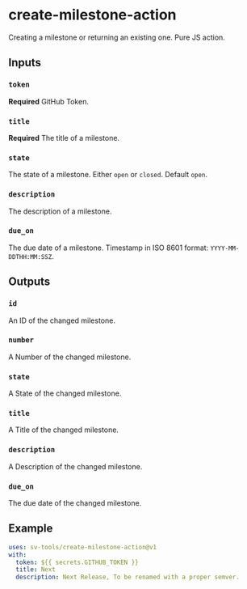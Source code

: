 # create-milestone-action
Creating a milestone or returning an existing one. Pure JS action.

## Inputs

### `token`

**Required** GitHub Token.

### `title`

**Required** The title of a milestone.

### `state`

The state of a milestone. Either `open` or `closed`. Default `open`.

### `description`

The description of a milestone.

### `due_on`

The due date of a milestone. Timestamp in ISO 8601 format: `YYYY-MM-DDTHH:MM:SSZ`.


## Outputs

### `id`

An ID of the changed milestone.

### `number`

A Number of the changed milestone.

### `state`

A State of the changed milestone.

### `title`

A Title of the changed milestone.

### `description`

A Description of the changed milestone.

### `due_on`

The due date of the changed milestone.

## Example

```yaml
uses: sv-tools/create-milestone-action@v1
with:
  token: ${{ secrets.GITHUB_TOKEN }}
  title: Next
  description: Next Release, To be renamed with a proper semver.
```
